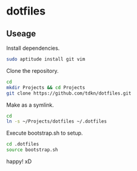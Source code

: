 dotfiles
========

Useage
------
Install dependencies.

```bash
sudo aptitude install git vim
```

Clone the repository.

```bash
cd
mkdir Projects && cd Projects
git clone https://github.com/tdkn/dotfiles.git
```

Make as a symlink.

```bash
cd
ln -s ~/Projects/dotfiles ~/.dotfiles
```

Execute bootstrap.sh to setup.

```bash
cd .dotfiles
source bootstrap.sh
```

happy! xD
